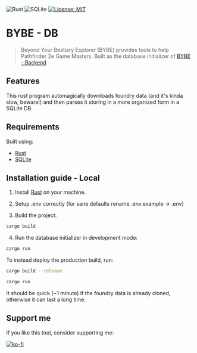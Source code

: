 ![Rust](https://img.shields.io/badge/Rust-664666?style=for-the-badge&logo=rust&logoColor=red)
![SQLite](https://img.shields.io/badge/sqlite-%2307405e.svg?style=for-the-badge&logo=sqlite&logoColor=white)
[![License: MIT](https://img.shields.io/badge/License-MIT-green.svg)](https://opensource.org/licenses/MIT)


# BYBE - DB

> Beyond Your Bestiary Explorer (BYBE) provides tools to help Pathfinder 2e Game Masters. Built as the database initializer of [BYBE - Backend](https://github.com/RakuJa/BYBE/)

## Features

This rust program automagically downloads foundry data (and it's kinda slow, beware!) and then parses it storing in a more organized form in a SQLite DB.

## Requirements

Built using:

- [Rust](https://www.rust-lang.org/tools/install)
- [SQLite](https://www.sqlite.org/download.html)

## Installation guide - Local

1. Install [Rust](https://www.rust-lang.org/tools/install) on your machine.
2. Setup .env correctly (for sane defaults rename .env.example -> .env)

3. Build the project:

```bash
cargo build
```
4. Run the database initializer in development mode:

```bash
cargo run
```

To instead deploy the production build, run:

```bash
cargo build --release
```

```bash
cargo run
```
It should be quick (~1 minute) if the foundry data is already cloned, otherwise it can last a long time.
## Support me

If you like this tool, consider supporting me:

[![ko-fi](https://ko-fi.com/img/githubbutton_sm.svg)](https://ko-fi.com/rakuja)
